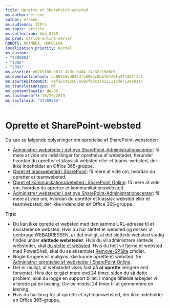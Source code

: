 ```yaml
---
title: Oprette et SharePoint-websted
ms.author: efrene
author: efrene
ms.audience: ITPro
ms.topic: article
ms.collection: Adm_O365
ms.prod: office-online-server
ROBOTS: NOINDEX, NOFOLLOW
localization_priority: Normal
ms.custom:
- "5200004"
- "1386"
- "2303"
ms.assetid: e62b9f80-b017-42dc-9464-f4e32c19d6c9
ms.openlocfilehash: ac894195d847dfc009bc0b57647e1a474361f1c1
ms.sourcegitcommit: defe2c412567b596fa8c3ab52111bde712ebb314
ms.translationtype: MT
ms.contentlocale: da-DK
ms.lasthandoff: 10/29/2019
ms.locfileid: "37769585"
---
```

# <a name="create-a-sharepoint-site"></a>Oprette et SharePoint-websted

Du kan se følgende oplysninger om oprettelse af SharePoint-websteder:
- [Administrer websteder i det nye SharePoint-Administrationscenter](https://docs.microsoft.com/sharepoint/manage-site-creation): få mere at vide om indstillinger for oprettelse af websteder, herunder hvordan du opretter et klassisk websted eller et teams-websted, der ikke indeholder en Office 365-gruppe.
- [Opret et teamwebsted i SharePoint](https://support.office.com/article/create-a-team-site-in-sharepoint-ef10c1e7-15f3-42a3-98aa-b5972711777d): få mere at vide om, hvordan du opretter et teamwebsted.
- [Opret et kommunikationswebsted i SharePoint Online](https://support.office.com/article/7fb44b20-a72f-4d2c-9173-fc8f59ba50eb): få mere at vide om, hvordan du opretter et kommunikationswebsted.
- [Administrer websteder i det nye SharePoint-Administrationscenter](https://docs.microsoft.com/sharepoint/manage-sites-in-new-admin-center#create-a-site): få mere at vide om, hvordan du opretter et klassisk websted eller et teamwebsted, der ikke indeholder en Office 365-gruppe.


  
**Tips:**
- Du kan ikke oprette et websted med den samme URL-adresse til et eksisterende websted. Hvis du har slettet et websted og ønsker at genbruge WEBADRESSEN, er det muligt, at det slettede websted stadig findes under **slettede websteder**. Hvis du vil administrere slettede websteder, skal [du slette et websted](https://docs.microsoft.com/sharepoint/manage-sites-in-new-admin-center#delete-a-site). Hvis du helt vil fjerne et websted med PowerShell, skal du se eksemplet [Remove-SPSite](https://docs.microsoft.com/sharepoint/manage-sites-in-new-admin-center#delete-a-site) cmdlet.
- Nogle brugere vil muligvis ikke kunne oprette et websted. Se [Administrer oprettelse af websteder i SharePoint Online](https://docs.microsoft.com/sharepoint/manage-site-creation).
- Det er muligt, at webstedet vises fast på **at oprette** længere end forventet. Hvis der er gået mere end 24 timer, siden du så dette problem, skal du logge en support billet. I mange tilfælde arbejder vi allerede på en løsning. Giv os mindst 24 timer til at gennemføre en løsning.
- Hvis du har brug for at oprette et nyt teamwebsted, der ikke indeholder en Office 365-gruppe, 


